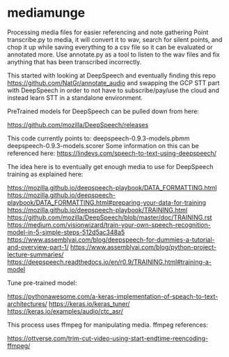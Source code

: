 # mediamunge
Processing media files for easier referencing and note gathering
Point transcribe.py to media, it will convert it to wav, search for silent points, and chop it up while
saving everything to a csv file so it can be evaluated or annotated more.
Use annotate.py as a tool to listen to the wav files and fix anything that has been transcribed incorrectly.

This started with looking at DeepSpeech and eventually finding this repo https://github.com/NatGr/annotate_audio
and swapping the GCP STT part with DeepSpeech in order to not have to subscribe/pay/use the cloud and instead learn STT
in a standalone environment.

PreTrained models for DeepSpeech can be pulled down from here:

https://github.com/mozilla/DeepSpeech/releases

This code currently points to:
deepspeech-0.9.3-models.pbmm
deepspeech-0.9.3-models.scorer
Some information on this can be referenced here:
https://lindevs.com/speech-to-text-using-deepspeech/

The idea here is to eventually get enough media to use for DeepSpeech training as explained here:

https://mozilla.github.io/deepspeech-playbook/DATA_FORMATTING.html
https://mozilla.github.io/deepspeech-playbook/DATA_FORMATTING.html#preparing-your-data-for-training
https://mozilla.github.io/deepspeech-playbook/TRAINING.html
https://github.com/mozilla/DeepSpeech/blob/master/doc/TRAINING.rst
https://medium.com/visionwizard/train-your-own-speech-recognition-model-in-5-simple-steps-512d5ac348a5
https://www.assemblyai.com/blog/deepspeech-for-dummies-a-tutorial-and-overview-part-1/
https://www.assemblyai.com/blog/python-project-lecture-summaries/
https://deepspeech.readthedocs.io/en/r0.9/TRAINING.html#training-a-model

Tune pre-trained model: 

https://pythonawesome.com/a-keras-implementation-of-speach-to-text-architectures/
https://keras.io/keras_tuner/
https://keras.io/examples/audio/ctc_asr/

This process uses ffmpeg for manipulating media.
ffmpeg references:

https://ottverse.com/trim-cut-video-using-start-endtime-reencoding-ffmpeg/
